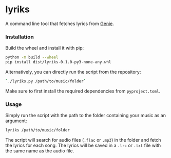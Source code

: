 # lyriks

A command line tool that fetches lyrics from [Genie](https://www.genie.co.kr/).

### Installation

Build the wheel and install it with pip:

```bash
python -m build --wheel
pip install dist/lyriks-0.1.0-py3-none-any.whl
```

Alternatively, you can directly run the script from the repository:

```bash
`./lyriks.py /path/to/music/folder`
```

Make sure to first install the required dependencies from `pyproject.toml`.

### Usage

Simply run the script with the path to the folder containing your music as an argument:

```bash
lyriks /path/to/music/folder
```

The script will search for audio files (`.flac` or `.mp3`) in the folder and fetch the lyrics for each song.
The lyrics will be saved in a `.lrc` or `.txt` file with the same name as the audio file.
